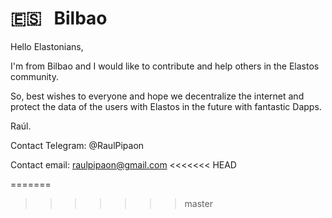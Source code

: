 #  🇪🇸 &nbsp; Bilbao


Hello Elastonians, 

I'm from Bilbao and I would like to contribute and help others in the Elastos community. 

So, best wishes to everyone and hope we decentralize the internet and protect the data of the users with Elastos in the future with fantastic Dapps.

Raúl.

Contact Telegram: @RaulPipaon

Contact email: raulpipaon@gmail.com
<<<<<<< HEAD

=======
>>>>>>> master
